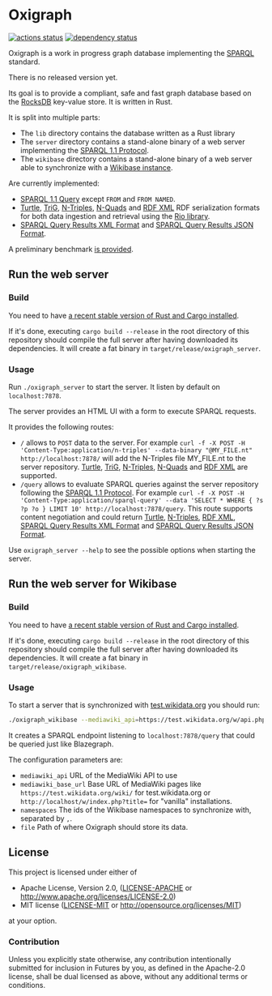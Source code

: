 Oxigraph
========

[![actions status](https://github.com/Tpt/oxigraph/workflows/build/badge.svg)](https://github.com/Tpt/oxigraph/actions)
[![dependency status](https://deps.rs/repo/github/Tpt/oxigraph/status.svg)](https://deps.rs/repo/github/Tpt/oxigraph)


Oxigraph is a work in progress graph database implementing the [SPARQL](https://www.w3.org/TR/sparql11-overview/) standard.

There is no released version yet.

Its goal is to provide a compliant, safe and fast graph database based on the [RocksDB](https://rocksdb.org/) key-value store.
It is written in Rust.

It is split into multiple parts:
* The `lib` directory contains the database written as a Rust library
* The `server` directory contains a stand-alone binary of a web server implementing the [SPARQL 1.1 Protocol](https://www.w3.org/TR/sparql11-protocol/).
* The `wikibase` directory contains a stand-alone binary of a web server able to synchronize with a [Wikibase instance](https://wikiba.se/).

Are currently implemented:
* [SPARQL 1.1 Query](https://www.w3.org/TR/sparql11-query/) except `FROM` and `FROM NAMED`.
* [Turtle](https://www.w3.org/TR/turtle/), [TriG](https://www.w3.org/TR/trig/), [N-Triples](https://www.w3.org/TR/n-triples/), [N-Quads](https://www.w3.org/TR/n-quads/) and [RDF XML](https://www.w3.org/TR/rdf-syntax-grammar/) RDF serialization formats for both data ingestion and retrieval using the [Rio library](https://github.com/Tpt/rio).
* [SPARQL Query Results XML Format](http://www.w3.org/TR/rdf-sparql-XMLres/) and [SPARQL Query Results JSON Format](https://www.w3.org/TR/sparql11-results-json/).

A preliminary benchmark [is provided](bench/README.md).

## Run the web server

### Build
You need to have [a recent stable version of Rust and Cargo installed](https://www.rust-lang.org/tools/install).

If it's done, executing `cargo build --release` in the root directory of this repository should compile the full server after having downloaded its dependencies.
It will create a fat binary in `target/release/oxigraph_server`.

### Usage

Run `./oxigraph_server` to start the server. It listen by default on `localhost:7878`.

The server provides an HTML UI with a form to execute SPARQL requests.

It provides the following routes:
* `/` allows to `POST` data to the server.
  For example `curl -f -X POST -H 'Content-Type:application/n-triples' --data-binary "@MY_FILE.nt" http://localhost:7878/`
  will add the N-Triples file MY_FILE.nt to the server repository. [Turtle](https://www.w3.org/TR/turtle/), [TriG](https://www.w3.org/TR/trig/), [N-Triples](https://www.w3.org/TR/n-triples/), [N-Quads](https://www.w3.org/TR/n-quads/) and [RDF XML](https://www.w3.org/TR/rdf-syntax-grammar/) are supported.
* `/query` allows to evaluate SPARQL queries against the server repository following the [SPARQL 1.1 Protocol](https://www.w3.org/TR/sparql11-protocol/#query-operation).
  For example `curl -f -X POST -H 'Content-Type:application/sparql-query' --data 'SELECT * WHERE { ?s ?p ?o } LIMIT 10' http://localhost:7878/query`.
  This route supports content negotiation and could return [Turtle](https://www.w3.org/TR/turtle/), [N-Triples](https://www.w3.org/TR/n-triples/), [RDF XML](https://www.w3.org/TR/rdf-syntax-grammar/), [SPARQL Query Results XML Format](http://www.w3.org/TR/rdf-sparql-XMLres/) and [SPARQL Query Results JSON Format](https://www.w3.org/TR/sparql11-results-json/).


Use `oxigraph_server --help` to see the possible options when starting the server.


## Run the web server for Wikibase

### Build
You need to have [a recent stable version of Rust and Cargo installed](https://www.rust-lang.org/tools/install).

If it's done, executing `cargo build --release` in the root directory of this repository should compile the full server after having downloaded its dependencies.
It will create a fat binary in `target/release/oxigraph_wikibase`.

### Usage

To start a server that is synchronized with [test.wikidata.org](https://test.wikidata.org) you should run:
```bash
./oxigraph_wikibase --mediawiki_api=https://test.wikidata.org/w/api.php --mediawiki_base_url=https://test.wikidata.org/wiki/ --namespaces=0,120 --file=test.wikidata
```

It creates a SPARQL endpoint listening to `localhost:7878/query` that could be queried just like Blazegraph.

The configuration parameters are:
* `mediawiki_api` URL of the MediaWiki API to use
* `mediawiki_base_url` Base URL of MediaWiki pages like `https://test.wikidata.org/wiki/` for test.wikidata.org or `http://localhost/w/index.php?title=` for "vanilla" installations.
* `namespaces` The ids of the Wikibase namespaces to synchronize with, separated by `,`.
* `file` Path of where Oxigraph should store its data.


## License

This project is licensed under either of

 * Apache License, Version 2.0, ([LICENSE-APACHE](LICENSE-APACHE) or
   http://www.apache.org/licenses/LICENSE-2.0)
 * MIT license ([LICENSE-MIT](LICENSE-MIT) or
   http://opensource.org/licenses/MIT)
   
at your option.


### Contribution

Unless you explicitly state otherwise, any contribution intentionally submitted for inclusion in Futures by you, as defined in the Apache-2.0 license, shall be dual licensed as above, without any additional terms or conditions.
